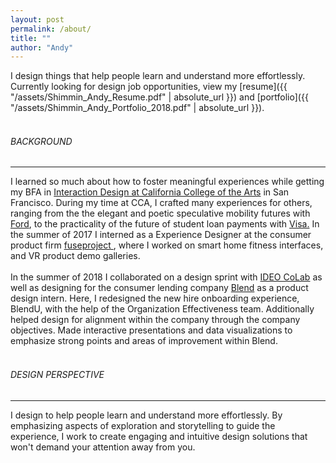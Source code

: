 ```yaml
---
layout: post
permalink: /about/
title: ""
author: "Andy"
---
```


 I design things that help people learn and understand more effortlessly. Currently looking for design job opportunities, view my [resume]({{ "/assets/Shimmin_Andy_Resume.pdf" | absolute_url }}) and [portfolio]({{ "/assets/Shimmin_Andy_Portfolio_2018.pdf" | absolute_url }}).
 <br>
 <br>

###### BACKGROUND
---
 I learned so much about how to foster meaningful experiences while getting my BFA in [Interaction Design at California College of the Arts](http://www.ixd.cca.edu/#bfaintro) in San Francisco. During my time at CCA, I crafted many experiences for others, ranging from the the elegant and poetic speculative mobility futures with [Ford](http://greenfieldlabs.com/), to the practicality of the future of student loan payments with [Visa.](http://usa.visa.com/) In the summer of 2017 I interned as a Experience Designer at the consumer product firm [fuseproject ](http://fuseproject.com/), where I worked on smart home fitness interfaces, and VR product demo galleries.
 <br>
 <br>
 In the summer of 2018 I collaborated on a design sprint with [IDEO CoLab](http://ideocolab.com/) as well as designing for the consumer lending company [Blend](http://blend.com/) as a product design intern. Here, I redesigned the new hire onboarding experience, BlendU, with the help of the Organization Effectiveness team. Additionally helped design for alignment within the company through the company objectives. Made interactive presentations and data visualizations to emphasize strong points and areas of improvement within Blend.
<br>
<br>
###### DESIGN PERSPECTIVE
---
I design to help people learn and understand more effortlessly. By emphasizing aspects of exploration and storytelling to guide the experience, I work to create engaging and intuitive design solutions that won't demand your attention away from you.
